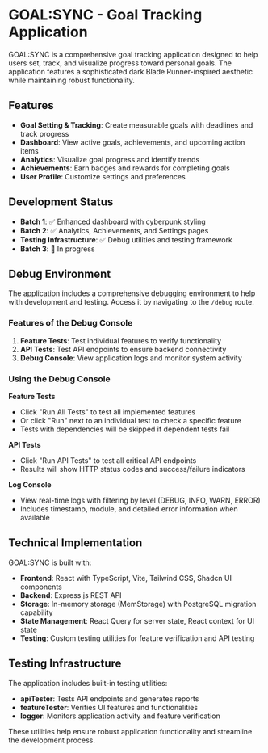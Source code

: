 # GOAL:SYNC - Goal Tracking Application

GOAL:SYNC is a comprehensive goal tracking application designed to help users set, track, and visualize progress toward personal goals. The application features a sophisticated dark Blade Runner-inspired aesthetic while maintaining robust functionality.

## Features

- **Goal Setting & Tracking**: Create measurable goals with deadlines and track progress
- **Dashboard**: View active goals, achievements, and upcoming action items
- **Analytics**: Visualize goal progress and identify trends
- **Achievements**: Earn badges and rewards for completing goals
- **User Profile**: Customize settings and preferences

## Development Status

- **Batch 1**: ✅ Enhanced dashboard with cyberpunk styling
- **Batch 2**: ✅ Analytics, Achievements, and Settings pages
- **Testing Infrastructure**: ✅ Debug utilities and testing framework
- **Batch 3**: 🔄 In progress

## Debug Environment

The application includes a comprehensive debugging environment to help with development and testing. Access it by navigating to the `/debug` route.

### Features of the Debug Console

1. **Feature Tests**: Test individual features to verify functionality
2. **API Tests**: Test API endpoints to ensure backend connectivity
3. **Debug Console**: View application logs and monitor system activity

### Using the Debug Console

**Feature Tests**
- Click "Run All Tests" to test all implemented features
- Or click "Run" next to an individual test to check a specific feature
- Tests with dependencies will be skipped if dependent tests fail

**API Tests**
- Click "Run API Tests" to test all critical API endpoints
- Results will show HTTP status codes and success/failure indicators

**Log Console**
- View real-time logs with filtering by level (DEBUG, INFO, WARN, ERROR)
- Includes timestamp, module, and detailed error information when available

## Technical Implementation 

GOAL:SYNC is built with:

- **Frontend**: React with TypeScript, Vite, Tailwind CSS, Shadcn UI components
- **Backend**: Express.js REST API
- **Storage**: In-memory storage (MemStorage) with PostgreSQL migration capability
- **State Management**: React Query for server state, React context for UI state
- **Testing**: Custom testing utilities for feature verification and API testing

## Testing Infrastructure

The application includes built-in testing utilities:

- **apiTester**: Tests API endpoints and generates reports
- **featureTester**: Verifies UI features and functionalities
- **logger**: Monitors application activity and feature verification

These utilities help ensure robust application functionality and streamline the development process.